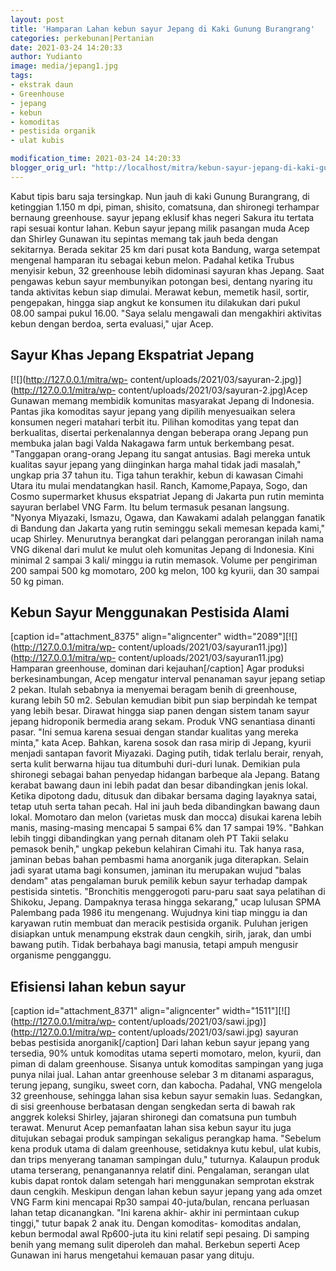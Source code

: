 ```yaml
---
layout: post
title: 'Hamparan Lahan kebun sayur Jepang di Kaki Gunung Burangrang'
categories: perkebunan|Pertanian
date: 2021-03-24 14:20:33
author: Yudianto
image: media/jepang1.jpg
tags:
- ekstrak daun
- Greenhouse
- jepang
- kebun
- komoditas
- pestisida organik
- ulat kubis

modification_time: 2021-03-24 14:20:33
blogger_orig_url: "http://localhost/mitra/kebun-sayur-jepang-di-kaki-gunung.html"
---
```


Kabut tipis baru saja tersingkap. Nun jauh di kaki Gunung Burangrang, di
ketinggian 1.150 m dpi, piman, shisito, comatsuna, dan shironegi terhampar
bernaung greenhouse. sayur jepang eklusif khas negeri Sakura itu tertata rapi
sesuai kontur lahan. Kebun sayur jepang milik pasangan muda Acep dan Shirley
Gunawan itu sepintas memang tak jauh beda dengan sekitarnya. Berada sekitar 25
km dari pusat kota Bandung, warga setempat mengenal hamparan itu sebagai kebun
melon. Padahal ketika Trubus menyisir kebun, 32 greenhouse lebih didominasi
sayuran khas Jepang. Saat pengawas kebun sayur membunyikan potongan besi,
dentang nyaring itu tanda aktivitas kebun siap dimulai. Merawat kebun, memetik
hasil, sortir, pengepakan, hingga siap angkut ke konsumen itu dilakukan dari
pukul 08.00 sampai pukul 16.00. "Saya selalu mengawali dan mengakhiri
aktivitas kebun dengan berdoa, serta evaluasi," ujar Acep.

## Sayur Khas Jepang Ekspatriat Jepang

[![](http://127.0.0.1/mitra/wp-
content/uploads/2021/03/sayuran-2.jpg)](http://127.0.0.1/mitra/wp-
content/uploads/2021/03/sayuran-2.jpg)Acep Gunawan memang membidik komunitas
masyarakat Jepang di Indonesia. Pantas jika komoditas sayur jepang yang
dipilih menyesuaikan selera konsumen negeri matahari terbit itu. Pilihan
komoditas yang tepat dan berkualitas, disertai perkenalannya dengan beberapa
orang Jepang pun membuka jalan bagi Valda Nakagawa farm untuk berkembang
pesat. "Tanggapan orang-orang Jepang itu sangat antusias. Bagi mereka untuk
kualitas sayur jepang yang diinginkan harga mahal tidak jadi masalah," ungkap
pria 37 tahun itu. Tiga tahun terakhir, kebun di kawasan Cimahi Utara itu
mulai mendatangkan hasil. Ranch, Kamome,Papaya, Sogo, dan Cosmo supermarket
khusus ekspatriat Jepang di Jakarta pun rutin meminta sayuran berlabel VNG
Farm. Itu belum termasuk pesanan langsung. "Nyonya Miyazaki, Ismazu, Ogawa,
dan Kawakami adalah pelanggan fanatik di Bandung dan Jakarta yang rutin
seminggu sekali memesan kepada kami," ucap Shirley. Menurutnya berangkat dari
pelanggan perorangan inilah nama VNG dikenal dari mulut ke mulut oleh
komunitas Jepang di Indonesia. Kini minimal 2 sampai 3 kali/ minggu ia rutin
memasok. Volume per pengiriman 200 sampai 500 kg momotaro, 200 kg melon, 100
kg kyurii, dan 30 sampai 50 kg piman.

## Kebun Sayur Menggunakan Pestisida Alami

[caption id="attachment_8375" align="aligncenter"
width="2089"][![](http://127.0.0.1/mitra/wp-
content/uploads/2021/03/sayuran11.jpg)](http://127.0.0.1/mitra/wp-
content/uploads/2021/03/sayuran11.jpg) Hamparan greenhouse, dominan dari
kejauhan[/caption] Agar produksi berkesinambungan, Acep mengatur interval
penanaman sayur jepang setiap 2 pekan. Itulah sebabnya ia menyemai beragam
benih di greenhouse, kurang lebih 50 m2. Sebulan kemudian bibit pun siap
berpindah ke tempat yang lebih besar. Dirawat hingga siap panen dengan sistem
tanam sayur jepang hidroponik bermedia arang sekam. Produk VNG senantiasa
dinanti pasar. "Ini semua karena sesuai dengan standar kualitas yang mereka
minta," kata Acep. Bahkan, karena sosok dan rasa mirip di Jepang, kyurii
menjadi santapan favorit Miyazaki. Daging putih, tidak terlalu berair, renyah,
serta kulit berwarna hijau tua ditumbuhi duri-duri lunak. Demikian pula
shironegi sebagai bahan penyedap hidangan barbeque ala Jepang. Batang kerabat
bawang daun ini lebih padat dan besar dibandingkan jenis lokal. Ketika
dipotong dadu, ditusuk dan dibakar bersama daging layaknya satai, tetap utuh
serta tahan pecah. Hal ini jauh beda dibandingkan bawang daun lokal. Momotaro
dan melon (varietas musk dan mocca) disukai karena lebih manis, masing-masing
mencapai 5 sampai 6% dan 17 sampai 19%. "Bahkan lebih tinggi dibandingkan yang
pernah ditanam oleh PT Takii selaku pemasok benih," ungkap pekebun kelahiran
Cimahi itu. Tak hanya rasa, jaminan bebas bahan pembasmi hama anorganik juga
diterapkan. Selain jadi syarat utama bagi konsumen, jaminan itu merupakan
wujud "balas dendam" atas pengalaman buruk pemilik kebun sayur terhadap dampak
pestisida sintetis. "Bronchitis menggerogoti paru-paru saat saya pelatihan di
Shikoku, Jepang. Dampaknya terasa hingga sekarang," ucap lulusan SPMA
Palembang pada 1986 itu mengenang. Wujudnya kini tiap minggu ia dan karyawan
rutin membuat dan meracik pestisida organik. Puluhan jerigen disiapkan untuk
menampung ekstrak daun cengkih, sirih, jarak, dan umbi bawang putih. Tidak
berbahaya bagi manusia, tetapi ampuh mengusir organisme pengganggu.

## Efisiensi lahan kebun sayur

[caption id="attachment_8371" align="aligncenter"
width="1511"][![](http://127.0.0.1/mitra/wp-
content/uploads/2021/03/sawi.jpg)](http://127.0.0.1/mitra/wp-
content/uploads/2021/03/sawi.jpg) sayuran bebas pestisida anorganik[/caption]
Dari lahan kebun sayur jepang yang tersedia, 90% untuk komoditas utama seperti
momotaro, melon, kyurii, dan piman di dalam greenhouse. Sisanya untuk
komoditas sampingan yang juga punya nilai jual. Lahan antar greenhouse selebar
3 m ditanami asparagus, terung jepang, sungiku, sweet corn, dan kabocha.
Padahal, VNG mengelola 32 greenhouse, sehingga lahan sisa kebun sayur semakin
luas. Sedangkan, di sisi greenhouse berbatasan dengan sengkedan serta di bawah
rak anggrek koleksi Shirley, jajaran shironegi dan comatsuna pun tumbuh
terawat. Menurut Acep pemanfaatan lahan sisa kebun sayur itu juga ditujukan
sebagai produk sampingan sekaligus perangkap hama. "Sebelum kena produk utama
di dalam greenhouse, setidaknya kutu kebul, ulat kubis, dan trips menyerang
tanaman sampingan dulu," tuturnya. Kalaupun produk utama terserang,
penanganannya relatif dini. Pengalaman, serangan ulat kubis dapat rontok dalam
setengah hari menggunakan semprotan ekstrak daun cengkih. Meskipun dengan
lahan kebun sayur jepang yang ada omzet VNG Farm kini mencapai Rp30 sampai
40-juta/bulan, rencana perluasan lahan tetap dicanangkan. "Ini karena akhir-
akhir ini permintaan cukup tinggi," tutur bapak 2 anak itu. Dengan komoditas-
komoditas andalan, kebun bermodal awal Rp600-juta itu kini relatif sepi
pesaing. Di samping benih yang memang sulit diperoleh dan mahal. Berkebun
seperti Acep Gunawan ini harus mengetahui kemauan pasar yang dituju.


